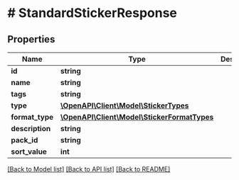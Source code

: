 # # StandardStickerResponse

## Properties

Name | Type | Description | Notes
------------ | ------------- | ------------- | -------------
**id** | **string** |  |
**name** | **string** |  |
**tags** | **string** |  |
**type** | [**\OpenAPI\Client\Model\StickerTypes**](StickerTypes.md) |  |
**format_type** | [**\OpenAPI\Client\Model\StickerFormatTypes**](StickerFormatTypes.md) |  | [optional]
**description** | **string** |  | [optional]
**pack_id** | **string** |  |
**sort_value** | **int** |  |

[[Back to Model list]](../../README.md#models) [[Back to API list]](../../README.md#endpoints) [[Back to README]](../../README.md)
